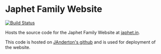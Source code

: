 Japhet Family Website
=====================

[![Build Status](https://snap-ci.com/JAnderton/japhet-family-website/branch/master/build_image)](https://snap-ci.com/JAnderton/japhet-family-website/branch/master)

Hosts the source code for the Japhet Family Website at [japhet.in](https://japhet.in).

This code is hosted on [JAnderton's github](https://github.com/JAnderton/japhet-family-website) and is used for deployment of the website.
